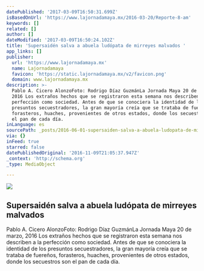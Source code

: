 ```yaml
---
datePublished: '2017-03-09T16:50:31.699Z'
isBasedOnUrl: 'https://www.lajornadamaya.mx/2016-03-20/Reporte-8-am'
keywords: []
related: []
author: []
dateModified: '2017-03-09T16:50:24.102Z'
title: 'Supersaidén salva a abuela ludópata de mirreyes malvados '
app_links: []
publisher:
  url: 'https://www.lajornadamaya.mx'
  name: Lajornadamaya
  favicon: 'https://static.lajornadamaya.mx/v2/favicon.png'
  domain: www.lajornadamaya.mx
description: >-
  Pablo A. Cicero AlonzoFoto: Rodrigo Díaz GuzmánLa Jornada Maya 20 de marzo,
  2016 Los extraños hechos que se registraron esta semana nos describen a la
  perfección como sociedad. Antes de que se conociera la identidad de los
  presuntos secuestradores, la gran mayoría creía que se trataba de fuereños,
  forasteros, huaches, provenientes de otros estados, donde los secuestros son
  el pan de cada día.
inLanguage: es
sourcePath: _posts/2016-06-01-supersaiden-salva-a-abuela-ludopata-de-mirreyes-malvados.md
via: {}
inFeed: true
starred: false
datePublishedOriginal: '2016-11-09T21:05:37.947Z'
_context: 'http://schema.org'
_type: MediaObject

---
```

<article style=""><img src="https://s3-us-west-2.amazonaws.com/the-grid-img/p/3b466c9e6ac86b50102cb9aef546ba851f6912b3.jpg" /><h1>Supersaidén salva a abuela ludópata de mirreyes malvados </h1><p>Pablo A. Cicero AlonzoFoto: Rodrigo Díaz GuzmánLa Jornada Maya 20 de marzo, 2016 Los extraños hechos que se registraron esta semana nos describen a la perfección como sociedad. Antes de que se conociera la identidad de los presuntos secuestradores, la gran mayoría creía que se trataba de fuereños, forasteros, huaches, provenientes de otros estados, donde los secuestros son el pan de cada día.</p></article>